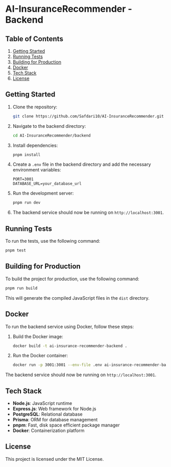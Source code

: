 # AI-InsuranceRecommender - Backend

## Table of Contents

1. [Getting Started](#getting-started)
2. [Running Tests](#running-tests)
3. [Building for Production](#building-for-production)
4. [Docker](#docker)
5. [Tech Stack](#tech-stack)
6. [License](#license)

## Getting Started

1. Clone the repository:

   ```sh
   git clone https://github.com/Safdari10/AI-InsuranceRecommender.git
   ```

2. Navigate to the backend directory:

   ```sh
   cd AI-InsuranceRecommender/backend
   ```

3. Install dependencies:

   ```sh
   pnpm install
   ```

4. Create a `.env` file in the backend directory and add the necessary environment variables:

   ```env
   PORT=3001
   DATABASE_URL=your_database_url
   ```

5. Run the development server:

   ```sh
   pnpm run dev
   ```

6. The backend service should now be running on `http://localhost:3001`.

## Running Tests

To run the tests, use the following command:

```sh
pnpm test
```

## Building for Production

To build the project for production, use the following command:

```sh
pnpm run build
```

This will generate the compiled JavaScript files in the `dist` directory.

## Docker

To run the backend service using Docker, follow these steps:

1. Build the Docker image:

   ```sh
   docker build -t ai-insurance-recommender-backend .
   ```

2. Run the Docker container:
   ```sh
   docker run -p 3001:3001 --env-file .env ai-insurance-recommender-backend
   ```

The backend service should now be running on `http://localhost:3001`.

## Tech Stack

- **Node.js**: JavaScript runtime
- **Express.js**: Web framework for Node.js
- **PostgreSQL**: Relational database
- **Prisma**: ORM for database management
- **pnpm**: Fast, disk space efficient package manager
- **Docker**: Containerization platform

## License

This project is licensed under the MIT License.
